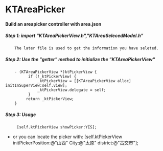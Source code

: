 # KTAreaPicker
#### Build an areapicker controller with area.json

##### Step 1: import "KTAreaPickerView.h","KTAreaSelecedModel.h" 
        The later file is used to get the information you have seleted.
##### Step 2: Use the "getter" method to initialize the "KTAreaPickerView"
        - (KTAreaPickerView *)ktPickerView {
              if (!_ktPickerView) {
                  _ktPickerView = [[KTAreaPickerView alloc] initInSuperView:self.view];
                  _ktPickerView.delegate = self;
              }
             return _ktPickerView;
        }
##### Step 3: Usage
         [self.ktPickerView showPicker:YES];
* or you can locate the picker with:
         [self.ktPickerView initPickerPosition:@"山西" City:@"太原" district:@"古交市"];

